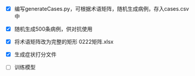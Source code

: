 - [x] 编写generateCases.py，可根据术语矩阵，随机生成病例，存入cases.csv中
- [x] 随机生成500条病例，供对抗使用
- [x] 将术语矩阵改为完整的矩形 0222矩阵.xlsx
- [x] 生成症状打分文件
- [ ] 训练模型



